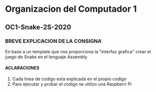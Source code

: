 # Organizacion del Computador 1

## OC1-Snake-2S-2020

### BREVE EXPLICACION DE LA CONSIGNA
En base a un template que nos proporciona la "interfaz grafica" crear el juego de Snake en el lenguaje Assembly

#### ACLARACIONES
1) Cada linea de codigo esta explicada en el propio codigo
2) Para ejecutar y probar el codigo se utilizo una Raspberri Pi
